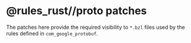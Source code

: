 # @rules_rust//proto patches

The patches here provide the required visibility to `*.bzl` files used by the rules defined in `com_google_protobuf`.
